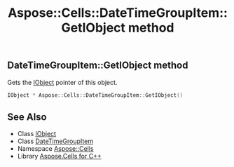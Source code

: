 ﻿---
title: Aspose::Cells::DateTimeGroupItem::GetIObject method
linktitle: GetIObject
second_title: Aspose.Cells for C++ API Reference
description: 'Aspose::Cells::DateTimeGroupItem::GetIObject method. Gets the IObject pointer of this object in C++.'
type: docs
weight: 600
url: /cpp/aspose.cells/datetimegroupitem/getiobject/
---
## DateTimeGroupItem::GetIObject method


Gets the [IObject](../../iobject/) pointer of this object.

```cpp
IObject * Aspose::Cells::DateTimeGroupItem::GetIObject()
```

## See Also

* Class [IObject](../../iobject/)
* Class [DateTimeGroupItem](../)
* Namespace [Aspose::Cells](../../)
* Library [Aspose.Cells for C++](../../../)
